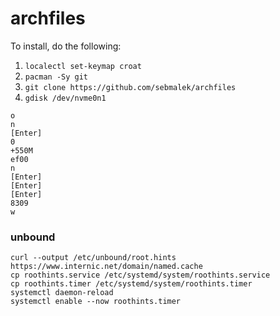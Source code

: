 # archfiles

To install, do the following:

1. `localectl set-keymap croat`
2. `pacman -Sy git`
3. `git clone https://github.com/sebmalek/archfiles`
4. `gdisk /dev/nvme0n1`
```
o
n
[Enter]
0
+550M
ef00
n
[Enter]
[Enter]
[Enter]
8309
w
```

### unbound
```
curl --output /etc/unbound/root.hints https://www.internic.net/domain/named.cache
cp roothints.service /etc/systemd/system/roothints.service
cp roothints.timer /etc/systemd/system/roothints.timer
systemctl daemon-reload
systemctl enable --now roothints.timer
```
